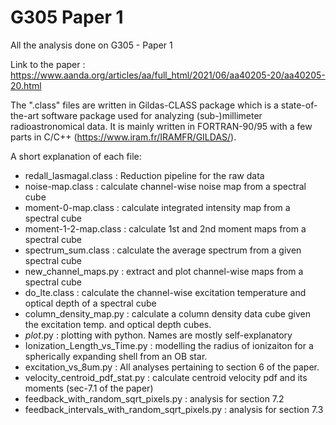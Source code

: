 # G305 Paper 1
All the analysis done on G305 - Paper 1

Link to the paper : https://www.aanda.org/articles/aa/full_html/2021/06/aa40205-20/aa40205-20.html

The ".class" files are written in Gildas-CLASS package which is a state-of-the-art software package used
for analyzing (sub-)millimeter radioastronomical data. It is mainly written in FORTRAN-90/95 with a few
parts in C/C++ (https://www.iram.fr/IRAMFR/GILDAS/).

A short explanation of each file:
- redall_lasmagal.class : Reduction pipeline for the raw data
- noise-map.class : calculate channel-wise noise map from a spectral cube
- moment-0-map.class : calculate integrated intensity map from a spectral cube
- moment-1-2-map.class : calculate 1st and 2nd moment maps from a spectral cube
- spectrum_sum.class : calculate the average spectrum from a given spectral cube
- new_channel_maps.py : extract and plot channel-wise maps from a spectral cube
- do_lte.class : calculate the channel-wise excitation temperature and optical depth of a spectral cube
- column_density_map.py : calculate a column density data cube given the excitation temp. and optical depth cubes.
- *plot*.py : plotting with python. Names are mostly self-explanatory
- Ionization_Length_vs_Time.py : modelling the radius of ionizaiton for a spherically expanding shell from an OB star.
- excitation_vs_8um.py :  All analyses pertaining to section 6 of the paper.
- velocity_centroid_pdf_stat.py : calculate centroid velocity pdf and its moments (sec-7.1 of the paper)
- feedback_with_random_sqrt_pixels.py : analysis for section 7.2
- feedback_intervals_with_random_sqrt_pixels.py : analysis for section 7.3
